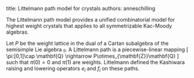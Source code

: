 title: Littelmann path model for crystals
authors:
    anneschilling

The Littelmann path model provides a unified combinatorial model for highest weight crystals that applies to all symmetrizable Kac-Moody algebras.

Let $P$ be the weight lattice in the dual of a Cartan subalgebra of the semisimple Lie algebra $\mathfrak{g}$.
A Littelmann path is a piecewise-linear mapping
\[
    \pi:[0,1]\cap \mathbf{Q} \rightarrow P\otimes_{\mathbf{Z}}\mathbf{Q}
\]
such that $\pi(0) = 0$ and $\pi(1)$ are weights. Littelmann defined the Kashiwara raising and lowering operators $e_i$ and $f_i$ on these paths.
